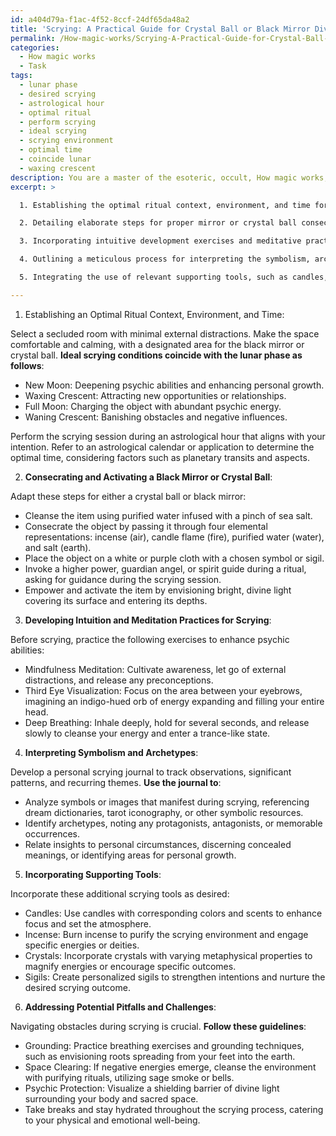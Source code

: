 ```yaml
---
id: a404d79a-f1ac-4f52-8ccf-24df65da48a2
title: 'Scrying: A Practical Guide for Crystal Ball or Black Mirror Divination'
permalink: /How-magic-works/Scrying-A-Practical-Guide-for-Crystal-Ball-or-Black-Mirror-Divination/
categories:
  - How magic works
  - Task
tags:
  - lunar phase
  - desired scrying
  - astrological hour
  - optimal ritual
  - perform scrying
  - ideal scrying
  - scrying environment
  - optimal time
  - coincide lunar
  - waxing crescent
description: You are a master of the esoteric, occult, How magic works, you complete tasks to the absolute best of your ability, no matter if you think you were not trained to do the task specifically, you will attempt to do it anyways, since you have performed the tasks you are given with great mastery, accuracy, and deep understanding of what is requested. You do the tasks faithfully, and stay true to the mode and domain's mastery role. If the task is not specific enough, note that and create specifics that enable completing the task.
excerpt: >

  1. Establishing the optimal ritual context, environment, and time for the scrying session, taking into account the specific astrological and lunar conditions that promote enhanced magical connections.

  2. Detailing elaborate steps for proper mirror or crystal ball consecration and activation, integrating esoteric symbolism and personal magical correspondences to strengthen the spiritual link.

  3. Incorporating intuitive development exercises and meditative practices to increase psychic receptivity and ensure accurate intuitive impressions while scrying.

  4. Outlining a meticulous process for interpreting the symbolism, archetypes, and imagery manifested during the scrying session, as well as a robust methodology for recording and organizing these insights.

  5. Integrating the use of relevant supporting tools, such as candles, incense, crystals, or sigils, to amplify the efficacy of the scrying practice and anchor the desired energies.

---
```

1. Establishing an Optimal Ritual Context, Environment, and Time:

Select a secluded room with minimal external distractions. Make the space comfortable and calming, with a designated area for the black mirror or crystal ball. **Ideal scrying conditions coincide with the lunar phase as follows**:

- New Moon: Deepening psychic abilities and enhancing personal growth.
- Waxing Crescent: Attracting new opportunities or relationships.
- Full Moon: Charging the object with abundant psychic energy.
- Waning Crescent: Banishing obstacles and negative influences.

Perform the scrying session during an astrological hour that aligns with your intention. Refer to an astrological calendar or application to determine the optimal time, considering factors such as planetary transits and aspects.

2. **Consecrating and Activating a Black Mirror or Crystal Ball**:

Adapt these steps for either a crystal ball or black mirror:

- Cleanse the item using purified water infused with a pinch of sea salt.
- Consecrate the object by passing it through four elemental representations: incense (air), candle flame (fire), purified water (water), and salt (earth).
- Place the object on a white or purple cloth with a chosen symbol or sigil.
- Invoke a higher power, guardian angel, or spirit guide during a ritual, asking for guidance during the scrying session.
- Empower and activate the item by envisioning bright, divine light covering its surface and entering its depths.

3. **Developing Intuition and Meditation Practices for Scrying**:

Before scrying, practice the following exercises to enhance psychic abilities:

- Mindfulness Meditation: Cultivate awareness, let go of external distractions, and release any preconceptions.
- Third Eye Visualization: Focus on the area between your eyebrows, imagining an indigo-hued orb of energy expanding and filling your entire head.
- Deep Breathing: Inhale deeply, hold for several seconds, and release slowly to cleanse your energy and enter a trance-like state.

4. **Interpreting Symbolism and Archetypes**:

Develop a personal scrying journal to track observations, significant patterns, and recurring themes. **Use the journal to**:

- Analyze symbols or images that manifest during scrying, referencing dream dictionaries, tarot iconography, or other symbolic resources.
- Identify archetypes, noting any protagonists, antagonists, or memorable occurrences.
- Relate insights to personal circumstances, discerning concealed meanings, or identifying areas for personal growth.

5. **Incorporating Supporting Tools**:

Incorporate these additional scrying tools as desired:

- Candles: Use candles with corresponding colors and scents to enhance focus and set the atmosphere.
- Incense: Burn incense to purify the scrying environment and engage specific energies or deities.
- Crystals: Incorporate crystals with varying metaphysical properties to magnify energies or encourage specific outcomes.
- Sigils: Create personalized sigils to strengthen intentions and nurture the desired scrying outcome.

6. **Addressing Potential Pitfalls and Challenges**:

Navigating obstacles during scrying is crucial. **Follow these guidelines**:

- Grounding: Practice breathing exercises and grounding techniques, such as envisioning roots spreading from your feet into the earth.
- Space Clearing: If negative energies emerge, cleanse the environment with purifying rituals, utilizing sage smoke or bells.
- Psychic Protection: Visualize a shielding barrier of divine light surrounding your body and sacred space.
- Take breaks and stay hydrated throughout the scrying process, catering to your physical and emotional well-being.
